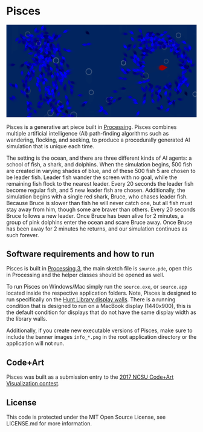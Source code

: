 # Pisces

![header](https://github.com/cleebp/Pisces/blob/master/source/pisces_screen.png)

Pisces is a generative art piece built in [Processing](https://processing.org/). Pisces combines multiple artificial intelligence (AI) path-finding algorithms such as wandering, flocking, and seeking, to produce a procedurally generated AI simulation that is unique each time. 

The setting is the ocean, and there are three different kinds of AI agents: a school of fish, a shark, and dolphins. When the simulation begins, 500 fish are created in varying shades of blue, and of these 500 fish 5 are chosen to be leader fish. Leader fish wander the screen with no goal, while the remaining fish flock to the nearest leader. Every 20 seconds the leader fish become regular fish, and 5 new leader fish are chosen. Additionally, the simulation begins with a single red shark, Bruce, who chases leader fish. Because Bruce is slower than fish he will never catch one, but all fish must stay away from him, though some are braver than others. Every 20 seconds Bruce follows a new leader. Once Bruce has been alive for 2 minutes, a group of pink dolphins enter the ocean and scare Bruce away. Once Bruce has been away for 2 minutes he returns, and our simulation continues as such forever.

## Software requirements and how to run

Pisces is built in [Processing 3](https://processing.org/), the main sketch file is `source.pde`, open this in Processing and the helper classes should be opened as well. 

To run Pisces on Windows/Mac simply run the `source.exe`, or `source.app` located inside the respective application folders. Note, Pisces is designed to run specifically on the [Hunt Library display walls](https://github.com/NCSU-Libraries/visualization_templates/blob/master/HuntLibraryVideoWallGuide.md). There is a running condition that is designed to run on a MacBook display (1440x900), this is the default condition for displays that do not have the same display width as the library walls.

Additionally, if you create new executable versions of Pisces, make sure to include the banner images `info_*.png` in the root application directory or the application will not run.

## Code+Art

Pisces was built as a submission entry to the [2017 NCSU Code+Art Visualization contest](https://www.lib.ncsu.edu/codeart).

## License

This code is protected under the MIT Open Source License, see LICENSE.md for more information.
